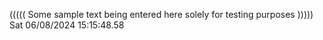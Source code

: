 ((((( Some sample text being entered here solely for testing purposes ))))) Sat 06/08/2024 15:15:48.58
